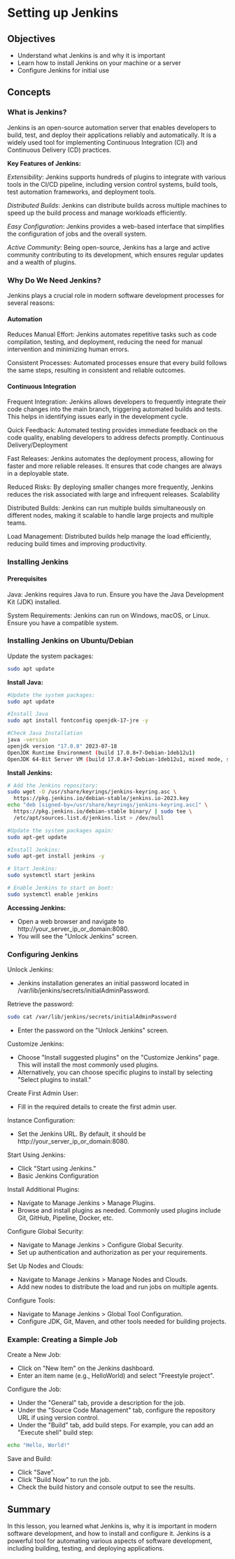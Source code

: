 # Setting up Jenkins

## Objectives
- Understand what Jenkins is and why it is important
- Learn how to install Jenkins on your machine or a server
- Configure Jenkins for initial use

## Concepts
### What is Jenkins?
Jenkins is an open-source automation server that enables developers to build, test, and deploy their applications reliably and automatically. It is a widely used tool for implementing Continuous Integration (CI) and Continuous Delivery (CD) practices.

**Key Features of Jenkins:**

*Extensibility*: Jenkins supports hundreds of plugins to integrate with various tools in the CI/CD pipeline, including version control systems, build tools, test automation frameworks, and deployment tools.

*Distributed Builds*: Jenkins can distribute builds across multiple machines to speed up the build process and manage workloads efficiently.

*Easy Configuration*: Jenkins provides a web-based interface that simplifies the configuration of jobs and the overall system.

*Active Community*: Being open-source, Jenkins has a large and active community contributing to its development, which ensures regular updates and a wealth of plugins.

### Why Do We Need Jenkins?
Jenkins plays a crucial role in modern software development processes for several reasons:

#### Automation

Reduces Manual Effort: Jenkins automates repetitive tasks such as code compilation, testing, and deployment, reducing the need for manual intervention and minimizing human errors.

Consistent Processes: Automated processes ensure that every build follows the same steps, resulting in consistent and reliable outcomes.

#### Continuous Integration
Frequent Integration: Jenkins allows developers to frequently integrate their code changes into the main branch, triggering automated builds and tests. This helps in identifying issues early in the development cycle.

Quick Feedback: Automated testing provides immediate feedback on the code quality, enabling developers to address defects promptly.
Continuous Delivery/Deployment

Fast Releases: Jenkins automates the deployment process, allowing for faster and more reliable releases. It ensures that code changes are always in a deployable state.

Reduced Risks: By deploying smaller changes more frequently, Jenkins reduces the risk associated with large and infrequent releases.
Scalability

Distributed Builds: Jenkins can run multiple builds simultaneously on different nodes, making it scalable to handle large projects and multiple teams.

Load Management: Distributed builds help manage the load efficiently, reducing build times and improving productivity.

### Installing Jenkins
#### Prerequisites
Java: Jenkins requires Java to run. Ensure you have the Java Development Kit (JDK) installed.

System Requirements: Jenkins can run on Windows, macOS, or Linux. Ensure you have a compatible system.

### Installing Jenkins on Ubuntu/Debian
Update the system packages:

```bash
sudo apt update
```

**Install Java:**

```bash
#Update the system packages:
sudo apt update

#Install Java
sudo apt install fontconfig openjdk-17-jre -y

#Check Java Installation
java -version
openjdk version "17.0.8" 2023-07-18
OpenJDK Runtime Environment (build 17.0.8+7-Debian-1deb12u1)
OpenJDK 64-Bit Server VM (build 17.0.8+7-Debian-1deb12u1, mixed mode, sharing)
```

**Install Jenkins:**

```bash
# Add the Jenkins repository:
sudo wget -O /usr/share/keyrings/jenkins-keyring.asc \
  https://pkg.jenkins.io/debian-stable/jenkins.io-2023.key
echo "deb [signed-by=/usr/share/keyrings/jenkins-keyring.asc]" \
  https://pkg.jenkins.io/debian-stable binary/ | sudo tee \
  /etc/apt/sources.list.d/jenkins.list > /dev/null

#Update the system packages again:
sudo apt-get update

#Install Jenkins:
sudo apt-get install jenkins -y

# Start Jenkins:
sudo systemctl start jenkins

# Enable Jenkins to start on boot:
sudo systemctl enable jenkins
```

**Accessing Jenkins:**
- Open a web browser and navigate to http://your_server_ip_or_domain:8080.
- You will see the "Unlock Jenkins" screen.

### Configuring Jenkins

Unlock Jenkins:
- Jenkins installation generates an initial password located in /var/lib/jenkins/secrets/initialAdminPassword.

Retrieve the password:
```bash
sudo cat /var/lib/jenkins/secrets/initialAdminPassword
```

- Enter the password on the "Unlock Jenkins" screen.

Customize Jenkins:
- Choose "Install suggested plugins" on the "Customize Jenkins" page. This will install the most commonly used plugins.
- Alternatively, you can choose specific plugins to install by selecting "Select plugins to install."

Create First Admin User:
- Fill in the required details to create the first admin user.

Instance Configuration:
- Set the Jenkins URL. By default, it should be http://your_server_ip_or_domain:8080.

Start Using Jenkins:
- Click "Start using Jenkins."
- Basic Jenkins Configuration

Install Additional Plugins:
- Navigate to Manage Jenkins > Manage Plugins.
- Browse and install plugins as needed. Commonly used plugins include Git, GitHub, Pipeline, Docker, etc.

Configure Global Security:
- Navigate to Manage Jenkins > Configure Global Security.
- Set up authentication and authorization as per your requirements.

Set Up Nodes and Clouds:
- Navigate to Manage Jenkins > Manage Nodes and Clouds.
- Add new nodes to distribute the load and run jobs on multiple agents.

Configure Tools:
- Navigate to Manage Jenkins > Global Tool Configuration.
- Configure JDK, Git, Maven, and other tools needed for building projects.

### Example: Creating a Simple Job

Create a New Job:
- Click on "New Item" on the Jenkins dashboard.
- Enter an item name (e.g., HelloWorld) and select "Freestyle project".

Configure the Job:
- Under the "General" tab, provide a description for the job.
- Under the "Source Code Management" tab, configure the repository URL if using version control.
- Under the "Build" tab, add build steps. For example, you can add an "Execute shell" build step:

```bash
echo "Hello, World!"
```

Save and Build:
- Click "Save".
- Click "Build Now" to run the job.
- Check the build history and console output to see the results.

## Summary
In this lesson, you learned what Jenkins is, why it is important in modern software development, and how to install and configure it. Jenkins is a powerful tool for automating various aspects of software development, including building, testing, and deploying applications.
